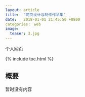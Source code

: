 ```yaml
---
layout: article
title:  "网页设计与制作作品集"
date:   2018-01-01 21:45:50 +0800
categories： web
image:
  teaser: 3.jpg
---
```




个人网页

{% include toc.html %}

## 概要

暂时没有内容


